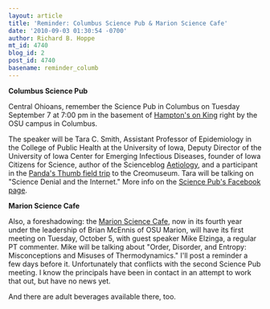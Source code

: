 ```yaml
---
layout: article
title: 'Reminder: Columbus Science Pub & Marion Science Cafe'
date: '2010-09-03 01:30:54 -0700'
author: Richard B. Hoppe
mt_id: 4740
blog_id: 2
post_id: 4740
basename: reminder_columb
---
```

**Columbus Science Pub**

Central Ohioans, remember the Science Pub in Columbus on Tuesday September 7 at 7:00 pm in the basement of [Hampton's on King](http://www.columbusalive.com/live/content/features/stories/2008/11/06/ca_n_clock.html) right by the OSU campus in Columbus.  

The speaker will be Tara C. Smith, Assistant Professor of Epidemiology in the College of Public Health at the University of Iowa, Deputy Director of the University of Iowa Center for Emerging Infectious Diseases, founder of Iowa Citizens for Science, author of the Scienceblog [Aetiology](http://scienceblogs.com/aetiology/), and a participant in the [Panda's Thumb field trip](http://scienceblogs.com/aetiology/2007/06/field_trip_to_the_creation_mus.php) to the Creomuseum.  Tara will be talking on "Science Denial and the Internet."  More info on the [Science Pub's Facebook page](http://www.facebook.com/ColumbusSciencePub?v=app_2344061033&amp;vm=all).

**Marion Science Cafe**

Also, a foreshadowing: the [Marion Science Cafe](http://osumarion.osu.edu/sciencecafe/), now in its fourth year under the leadership of Brian McEnnis of OSU Marion, will have its first meeting on Tuesday, October 5, with guest speaker Mike Elzinga, a regular PT commenter.  Mike will be talking about "Order, Disorder, and Entropy:
Misconceptions and Misuses of Thermodynamics."  I'll post a reminder a few days before it.  Unfortunately that conflicts with the second Science Pub meeting.  I know the principals have been in contact in an attempt to work that out, but have no news yet.

And there are adult beverages available there, too.
